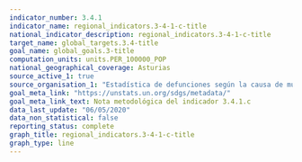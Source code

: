 ```yaml
---
indicator_number: 3.4.1
indicator_name: regional_indicators.3-4-1-c-title
national_indicator_description: regional_indicators.3-4-1-c-title
target_name: global_targets.3.4-title
goal_name: global_goals.3-title
computation_units: units.PER_100000_POP
national_geographical_coverage: Asturias
source_active_1: true
source_organisation_1: "Estadística de defunciones según la causa de muerte, INE"
goal_meta_link: "https://unstats.un.org/sdgs/metadata/"
goal_meta_link_text: Nota metodológica del indicador 3.4.1.c
data_last_update: "06/05/2020"
data_non_statistical: false
reporting_status: complete
graph_title: regional_indicators.3-4-1-c-title
graph_type: line
---
```

